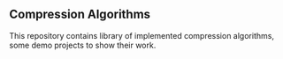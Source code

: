 ## Compression Algorithms
This repository contains library of implemented compression algorithms, some demo projects to show their work.
